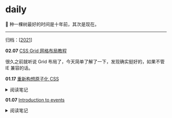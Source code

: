 # daily

🌱 种一棵树最好的时间是十年前，其次是现在。

<hr />

归档：[[2021](./2021.md)]

**02.07** [CSS Grid 网格布局教程](https://www.ruanyifeng.com/blog/2019/03/grid-layout-tutorial.html)

很久之前就听说 Grid 布局了，今天简单了解了一下，发现确实挺好的，如果不管 IE 兼容的话。

**01.17** [重新构想原子化 CSS](https://antfu.me/posts/reimagine-atomic-css-zh)

<details>
<summary>阅读笔记</summary><br />

## 什么是原子化 CSS？

> 原子化 CSS 是一种 CSS 的架构方式，它倾向于小巧且用途单一的 class，并且会以视觉效果进行命名。

## 原子化 CSS 方案

- 传统方案，提供所有你可能需要用到的 CSS 工具
- 按需生成，预先扫描源代码 => 监听文件变化 => 按需生成

## 探讨的解决方案

- [框架] Tailwind CSS
- [框架] Windi CSS
- [引擎] UnoCSS

看来是时候对 CSS 的使用做出一些改变了。

</details>

**01.07** [Introduction to events](https://developer.mozilla.org/en-US/docs/Learn/JavaScript/Building_blocks/Events)

<details>
<summary>阅读笔记</summary><br />

> [Event bubbling and capture](https://developer.mozilla.org/en-US/docs/Learn/JavaScript/Building_blocks/Events#event_bubbling_and_capture)

分为三个阶段：

- 捕获阶段（capturing phase）
- 目标阶段（target phase）
- 冒泡阶段（bubbling phase）

更有关于阶段划分的详细 Demo。

> [Event delegation](https://developer.mozilla.org/en-US/docs/Learn/JavaScript/Building_blocks/Events#event_delegation)

- event.target
- event.currentTarget

</details>
